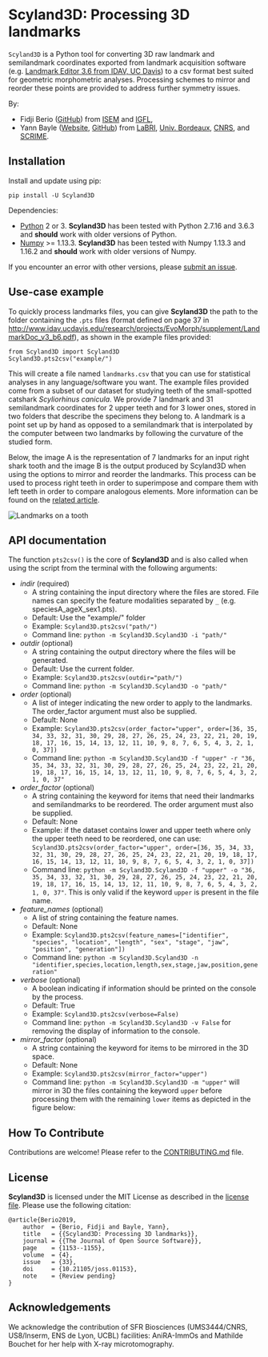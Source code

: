 # Scyland3D: Processing 3D landmarks

``Scyland3D`` is a Python tool for converting 3D raw landmark and semilandmark coordinates exported from landmark acquisition software (e.g. [Landmark Editor 3.6 from IDAV, UC Davis](http://www.idav.ucdavis.edu/research/EvoMorph)) to a csv format best suited for geometric morphometric analyses.
Processing schemes to mirror and reorder these points are provided to address further symmetry issues.

By:
- Fidji Berio ([GitHub](https://github.com/fberio)) from [ISEM](http://www.isem.univ-montp2.fr/en/) and [IGFL](http://igfl.ens-lyon.fr/igfl/annuaire/berio-fidji),
- Yann Bayle ([Website](http://yannbayle.fr/english/index.php), [GitHub](https://github.com/ybayle)) from [LaBRI](http://www.labri.fr/), [Univ. Bordeaux](https://www.u-bordeaux.fr/), [CNRS](http://www.cnrs.fr/), and [SCRIME](https://scrime.u-bordeaux.fr/).

## Installation

Install and update using pip:

`pip install -U Scyland3D`

Dependencies:

- [Python](https://www.python.org/) 2 or 3. **Scyland3D** has been tested with Python 2.7.16 and 3.6.3 and **should** work with older versions of Python.
- [Numpy](https://www.numpy.org/) >= 1.13.3. **Scyland3D** has been tested with Numpy 1.13.3 and 1.16.2 and **should** work with older versions of Numpy.

If you encounter an error with other versions, please [submit an issue](https://github.com/ybayle/Scyland3D/issues/new).

## Use-case example

To quickly process landmarks files, you can give **Scyland3D** the path to the folder containing the `.pts` files (format defined on page 37 in http://www.idav.ucdavis.edu/research/projects/EvoMorph/supplement/LandmarkDoc_v3_b6.pdf), as shown in the example files provided:

```
from Scyland3D import Scyland3D
Scyland3D.pts2csv("example/")
```

This will create a file named `landmarks.csv` that you can use for statistical analyses in any language/software you want.
The example files provided come from a subset of our dataset for studying teeth of the small-spotted catshark *Scyliorhinus canicula*.
We provide 7 landmark and 31 semilandmark coordinates for 2 upper teeth and for 3 lower ones, stored in two folders that describe the specimens they belong to.
A landmark is a point set up by hand as opposed to a semilandmark that is interpolated by the computer between two landmarks by following the curvature of the studied form.

Below, the image A is the representation of 7 landmarks for an input right shark tooth and the image B is the output produced by Scyland3D when using the options to mirror and reorder the landmarks.
This process can be used to process right teeth in order to superimpose and compare them with left teeth in order to compare analogous elements.
More information can be found on the [related article](https://github.com/openjournals/joss-papers/blob/joss.01153/joss.01153/10.21105.joss.01153.pdf).

![Landmarks on a tooth](https://raw.githubusercontent.com/ybayle/Scyland3D/master/paper/figure1.png)

## API documentation

The function `pts2csv()` is the core of **Scyland3D** and is also called when using the script from the terminal with the following arguments:

- *indir* (required)
    - A string containing the input directory where the files are stored. File names can specify the feature modalities separated by `_` (e.g. speciesA_ageX_sex1.pts).
    - Default: Use the "example/" folder
    - Example: `Scyland3D.pts2csv("path/")`
    - Command line: `python -m Scyland3D.Scyland3D -i "path/"`
- *outdir* (optional)
    - A string containing the output directory where the files will be generated.
    - Default: Use the current folder.
    - Example: `Scyland3D.pts2csv(outdir="path/")`
    - Command line: `python -m Scyland3D.Scyland3D -o "path/"`
- *order* (optional)
    - A list of integer indicating the new order to apply to the landmarks. The order_factor argument must also be supplied.
    - Default: None
    - Example: `Scyland3D.pts2csv(order_factor="upper", order=[36, 35, 34, 33, 32, 31, 30, 29, 28, 27, 26, 25, 24, 23, 22, 21, 20, 19, 18, 17, 16, 15, 14, 13, 12, 11, 10, 9, 8, 7, 6, 5, 4, 3, 2, 1, 0, 37])`
    - Command line: `python -m Scyland3D.Scyland3D -f "upper" -r "36, 35, 34, 33, 32, 31, 30, 29, 28, 27, 26, 25, 24, 23, 22, 21, 20, 19, 18, 17, 16, 15, 14, 13, 12, 11, 10, 9, 8, 7, 6, 5, 4, 3, 2, 1, 0, 37"`
- *order_factor* (optional)
    - A string containing the keyword for items that need their landmarks and semilandmarks to be reordered. The order argument must also be supplied.
    - Default: None
    - Example: if the dataset contains lower and upper teeth where only the upper teeth need to be reordered, one can use: `Scyland3D.pts2csv(order_factor="upper", order=[36, 35, 34, 33, 32, 31, 30, 29, 28, 27, 26, 25, 24, 23, 22, 21, 20, 19, 18, 17, 16, 15, 14, 13, 12, 11, 10, 9, 8, 7, 6, 5, 4, 3, 2, 1, 0, 37])`
    - Command line: `python -m Scyland3D.Scyland3D -f "upper" -o "36, 35, 34, 33, 32, 31, 30, 29, 28, 27, 26, 25, 24, 23, 22, 21, 20, 19, 18, 17, 16, 15, 14, 13, 12, 11, 10, 9, 8, 7, 6, 5, 4, 3, 2, 1, 0, 37"`. This is only valid if the keyword `upper` is present in the file name.
- *feature_names* (optional)
    - A list of string containing the feature names.
    - Default: None
    - Example: `Scyland3D.pts2csv(feature_names=["identifier", "species", "location", "length", "sex", "stage", "jaw", "position", "generation"])`
    - Command line: `python -m Scyland3D.Scyland3D -n "identifier,species,location,length,sex,stage,jaw,position,generation"`
- *verbose* (optional)
    - A boolean indicating if information should be printed on the console by the process.
    - Default: True
    - Example: `Scyland3D.pts2csv(verbose=False)`
    - Command line: `python -m Scyland3D.Scyland3D -v False` for removing the display of information to the console.
- *mirror_factor* (optional)
    - A string containing the keyword for items to be mirrored in the 3D space.
    - Default: None
    - Example: `Scyland3D.pts2csv(mirror_factor="upper")`
    - Command line: `python -m Scyland3D.Scyland3D -m "upper"` will mirror in 3D the files containing the keyword `upper` before processing them with the remaining `lower` items as depicted in the figure below:

## How To Contribute

Contributions are welcome!
Please refer to the [CONTRIBUTING.md](CONTRIBUTING.md) file.

## License

**Scyland3D** is licensed under the MIT License as described in the [license file](LICENSE). Please use the following citation:

```
@article{Berio2019,
    author  = {Berio, Fidji and Bayle, Yann},
    title   = {{Scyland3D: Processing 3D landmarks}},
    journal = {{The Journal of Open Source Software}},
    page    = {1153--1155},
    volume  = {4},
    issue   = {33},
    doi     = {10.21105/joss.01153},
    note    = {Review pending}
}
```

## Acknowledgements

We acknowledge the contribution of SFR Biosciences (UMS3444/CNRS, US8/Inserm, ENS de Lyon, UCBL) facilities: AniRA-ImmOs and Mathilde Bouchet for her help with X-ray microtomography.
